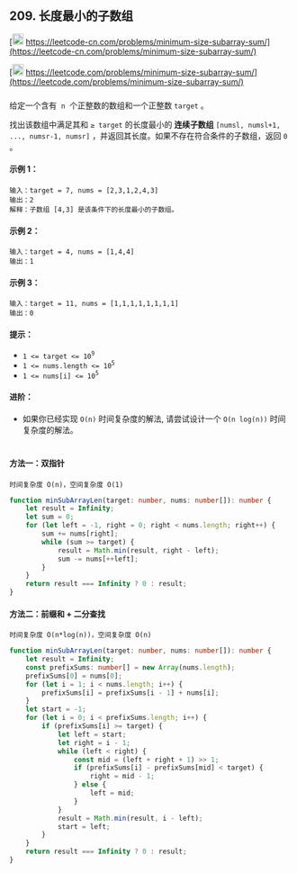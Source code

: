 ## 209. 长度最小的子数组

[<img src="https://static.leetcode-cn.com/cn-mono-assets/production/assets/logo-dark-cn.c42314a8.svg" height="20" /> https://leetcode-cn.com/problems/minimum-size-subarray-sum/](https://leetcode-cn.com/problems/minimum-size-subarray-sum/)

[<img src="https://assets.leetcode.com/static_assets/public/webpack_bundles/images/logo-dark.e99485d9b.svg" height="20"/> https://leetcode.com/problems/minimum-size-subarray-sum/](https://leetcode.com/problems/minimum-size-subarray-sum/)

###

给定一个含有  `n`  个正整数的数组和一个正整数 `target` 。

找出该数组中满足其和 `≥ target` 的长度最小的 **连续子数组** `[numsl, numsl+1, ..., numsr-1, numsr]` ，并返回其长度。如果不存在符合条件的子数组，返回 `0` 。

#### 示例 1：

```
输入：target = 7, nums = [2,3,1,2,4,3]
输出：2
解释：子数组 [4,3] 是该条件下的长度最小的子数组。
```

#### 示例 2：

```
输入：target = 4, nums = [1,4,4]
输出：1
```

#### 示例 3：

```
输入：target = 11, nums = [1,1,1,1,1,1,1,1]
输出：0
```

#### 提示：

-   `1 <= target <= 10`<sup>`9`</sup>
-   `1 <= nums.length <= 10`<sup>`5`</sup>
-   `1 <= nums[i] <= 10`<sup>`5`</sup>

#### 进阶：

-   如果你已经实现 `O(n)` 时间复杂度的解法, 请尝试设计一个 `O(n log(n))` 时间复杂度的解法。

#

#### 方法一：双指针

```
时间复杂度 O(n)，空间复杂度 O(1)
```

```ts
function minSubArrayLen(target: number, nums: number[]): number {
    let result = Infinity;
    let sum = 0;
    for (let left = -1, right = 0; right < nums.length; right++) {
        sum += nums[right];
        while (sum >= target) {
            result = Math.min(result, right - left);
            sum -= nums[++left];
        }
    }
    return result === Infinity ? 0 : result;
}
```

#### 方法二：前缀和 + 二分查找

```
时间复杂度 O(n*log(n))，空间复杂度 O(n)
```

```ts
function minSubArrayLen(target: number, nums: number[]): number {
    let result = Infinity;
    const prefixSums: number[] = new Array(nums.length);
    prefixSums[0] = nums[0];
    for (let i = 1; i < nums.length; i++) {
        prefixSums[i] = prefixSums[i - 1] + nums[i];
    }
    let start = -1;
    for (let i = 0; i < prefixSums.length; i++) {
        if (prefixSums[i] >= target) {
            let left = start;
            let right = i - 1;
            while (left < right) {
                const mid = (left + right + 1) >> 1;
                if (prefixSums[i] - prefixSums[mid] < target) {
                    right = mid - 1;
                } else {
                    left = mid;
                }
            }
            result = Math.min(result, i - left);
            start = left;
        }
    }
    return result === Infinity ? 0 : result;
}
```
